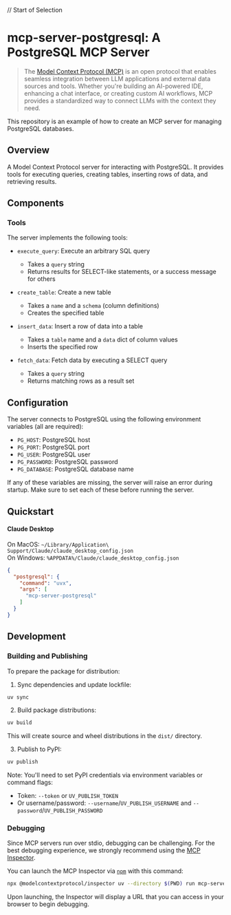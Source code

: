 // Start of Selection
# mcp-server-postgresql: A PostgreSQL MCP Server

> The [Model Context Protocol (MCP)](https://modelcontextprotocol.io/introduction) is an open protocol that enables seamless integration between LLM applications and external data sources and tools. Whether you're building an AI-powered IDE, enhancing a chat interface, or creating custom AI workflows, MCP provides a standardized way to connect LLMs with the context they need.

This repository is an example of how to create an MCP server for managing PostgreSQL databases.

## Overview

A Model Context Protocol server for interacting with PostgreSQL. It provides tools for executing queries, creating tables, inserting rows of data, and retrieving results.

## Components

### Tools

The server implements the following tools:

- `execute_query`: Execute an arbitrary SQL query
  - Takes a `query` string
  - Returns results for SELECT-like statements, or a success message for others

- `create_table`: Create a new table
  - Takes a `name` and a `schema` (column definitions)
  - Creates the specified table

- `insert_data`: Insert a row of data into a table
  - Takes a `table` name and a `data` dict of column values
  - Inserts the specified row

- `fetch_data`: Fetch data by executing a SELECT query
  - Takes a `query` string
  - Returns matching rows as a result set

## Configuration

The server connects to PostgreSQL using the following environment variables (all are required):

- `PG_HOST`: PostgreSQL host  
- `PG_PORT`: PostgreSQL port  
- `PG_USER`: PostgreSQL user  
- `PG_PASSWORD`: PostgreSQL password  
- `PG_DATABASE`: PostgreSQL database name  

If any of these variables are missing, the server will raise an error during startup. Make sure to set each of these before running the server.

## Quickstart

#### Claude Desktop

On MacOS: `~/Library/Application\ Support/Claude/claude_desktop_config.json`  
On Windows: `%APPDATA%/Claude/claude_desktop_config.json`

```json
{
  "postgresql": {
    "command": "uvx",
    "args": [
      "mcp-server-postgresql"
    ]
  }
}
```

## Development

### Building and Publishing

To prepare the package for distribution:

1. Sync dependencies and update lockfile:
```bash
uv sync
```

2. Build package distributions:
```bash
uv build
```

This will create source and wheel distributions in the `dist/` directory.

3. Publish to PyPI:
```bash
uv publish
```

Note: You'll need to set PyPI credentials via environment variables or command flags:
- Token: `--token` or `UV_PUBLISH_TOKEN`
- Or username/password: `--username`/`UV_PUBLISH_USERNAME` and `--password`/`UV_PUBLISH_PASSWORD`

### Debugging

Since MCP servers run over stdio, debugging can be challenging. For the best debugging
experience, we strongly recommend using the [MCP Inspector](https://github.com/modelcontextprotocol/inspector).

You can launch the MCP Inspector via [`npm`](https://docs.npmjs.com/downloading-and-installing-node-js-and-npm) with this command:

```bash
npx @modelcontextprotocol/inspector uv --directory $(PWD) run mcp-server-postgresql
```

Upon launching, the Inspector will display a URL that you can access in your browser to begin debugging.
